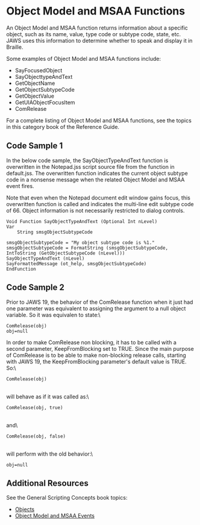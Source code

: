 # Object Model and MSAA Functions

An Object Model and MSAA function returns information about a specific
object, such as its name, value, type code or subtype code, state, etc.
JAWS uses this information to determine whether to speak and display it
in Braille.

Some examples of Object Model and MSAA functions include:

- SayFocusedObject
- SayObjecttypeAndText
- GetObjectName
- GetObjectSubtypeCode
- GetObjectValue
- GetUIAObjectFocusItem
- ComRelease

For a complete listing of Object Model and MSAA functions, see the
topics in this category book of the Reference Guide.

## Code Sample 1

In the below code sample, the SayObjectTypeAndText function is
overwritten in the Notepad.jss script source file from the function in
default.jss. The overwritten function indicates the current object
subtype code in a nonsense message when the related Object Model and
MSAA event fires.

Note that even when the Notepad document edit window gains focus, this
overwritten function is called and indicates the multi-line edit subtype
code of 66. Object information is not necessarily restricted to dialog
controls.

    Void Function SayObjectTypeAndText (Optional Int nLevel)
    Var
        String smsgObjectSubtypeCode

    smsgObjectSubtypeCode = "My object subtype code is %1."
    smsgObjectSubtypeCode = FormatString (smsgObjectSubtypeCode, IntToString (GetObjectSubtypeCode (nLevel)))
    SayObjectTypeAndText (nLevel)
    SayFormattedMessage (ot_help, smsgObjectSubtypeCode)
    EndFunction

## Code Sample 2

Prior to JAWS 19, the behavior of the ComRelease function when it just
had one parameter was equivalent to assigning the argument to a null
object variable. So it was equivalen to state:\

    ComRelease(obj)
    obj=null

In order to make ComRelease non blocking, it has to be called with a
second parameter, KeepFromBlocking set to TRUE. Since the main purpose
of ComRelease is to be able to make non-blocking release calls, starting
with JAWS 19, the KeepFromBlocking parameter\'s default value is TRUE.
So:\

    ComRelease(obj)

\
will behave as if it was called as:\

    ComRelease(obj, true)

\
and\

    ComRelease(obj, false)

\
will perform with the old behavior:\

    obj=null

## Additional Resources

See the General Scripting Concepts book topics:

- [Objects](../Objects.html)
- [Object Model and MSAA
  Events](../Events/Object_Model_and_MSAA_Events.html)
